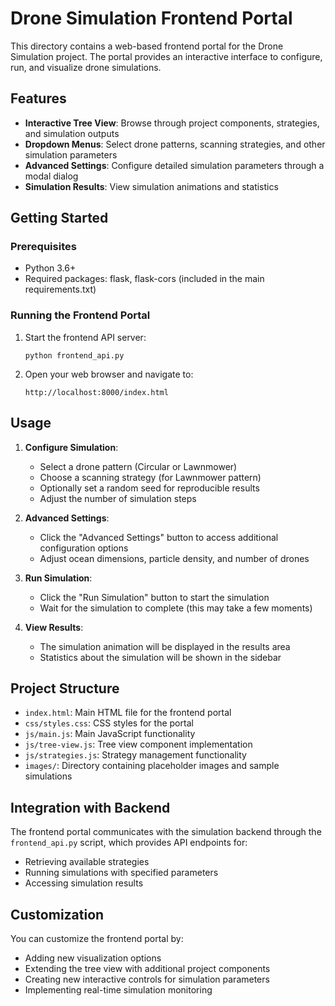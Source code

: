 # Drone Simulation Frontend Portal

This directory contains a web-based frontend portal for the Drone Simulation project. The portal provides an interactive interface to configure, run, and visualize drone simulations.

## Features

- **Interactive Tree View**: Browse through project components, strategies, and simulation outputs
- **Dropdown Menus**: Select drone patterns, scanning strategies, and other simulation parameters
- **Advanced Settings**: Configure detailed simulation parameters through a modal dialog
- **Simulation Results**: View simulation animations and statistics

## Getting Started

### Prerequisites

- Python 3.6+
- Required packages: flask, flask-cors (included in the main requirements.txt)

### Running the Frontend Portal

1. Start the frontend API server:
   ```
   python frontend_api.py
   ```

2. Open your web browser and navigate to:
   ```
   http://localhost:8000/index.html
   ```

## Usage

1. **Configure Simulation**:
   - Select a drone pattern (Circular or Lawnmower)
   - Choose a scanning strategy (for Lawnmower pattern)
   - Optionally set a random seed for reproducible results
   - Adjust the number of simulation steps

2. **Advanced Settings**:
   - Click the "Advanced Settings" button to access additional configuration options
   - Adjust ocean dimensions, particle density, and number of drones

3. **Run Simulation**:
   - Click the "Run Simulation" button to start the simulation
   - Wait for the simulation to complete (this may take a few moments)

4. **View Results**:
   - The simulation animation will be displayed in the results area
   - Statistics about the simulation will be shown in the sidebar

## Project Structure

- `index.html`: Main HTML file for the frontend portal
- `css/styles.css`: CSS styles for the portal
- `js/main.js`: Main JavaScript functionality
- `js/tree-view.js`: Tree view component implementation
- `js/strategies.js`: Strategy management functionality
- `images/`: Directory containing placeholder images and sample simulations

## Integration with Backend

The frontend portal communicates with the simulation backend through the `frontend_api.py` script, which provides API endpoints for:

- Retrieving available strategies
- Running simulations with specified parameters
- Accessing simulation results

## Customization

You can customize the frontend portal by:

- Adding new visualization options
- Extending the tree view with additional project components
- Creating new interactive controls for simulation parameters
- Implementing real-time simulation monitoring